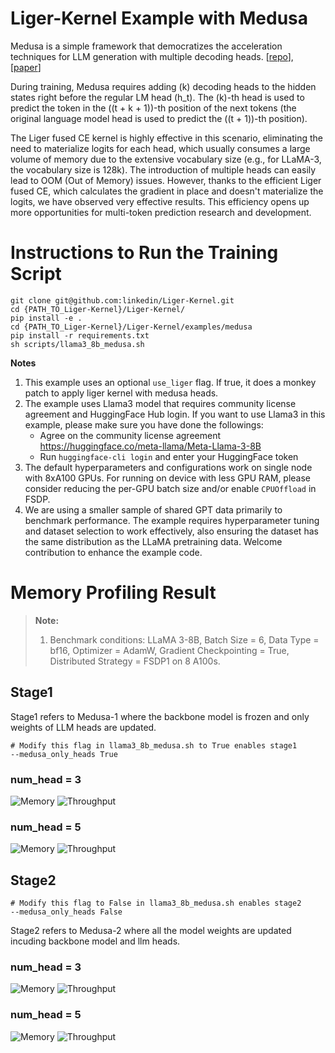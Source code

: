 # Liger-Kernel Example with Medusa

Medusa is a simple framework that democratizes the acceleration techniques for LLM generation with multiple decoding heads. [[repo](https://arxiv.org/abs/2401.10774)], [[paper](https://arxiv.org/abs/2401.10774)]

During training, Medusa requires adding \(k\) decoding heads to the hidden states right before the regular LM head \(h_t\). The \(k\)-th head is used to predict the token in the \((t + k + 1)\)-th position of the next tokens (the original language model head is used to predict the \((t + 1)\)-th position). 

The Liger fused CE kernel is highly effective in this scenario, eliminating the need to materialize logits for each head, which usually consumes a large volume of memory due to the extensive vocabulary size (e.g., for LLaMA-3, the vocabulary size is 128k). The introduction of multiple heads can easily lead to OOM (Out of Memory) issues. However, thanks to the efficient Liger fused CE, which calculates the gradient in place and doesn't materialize the logits, we have observed very effective results. This efficiency opens up more opportunities for multi-token prediction research and development.


# Instructions to Run the Training Script

```
git clone git@github.com:linkedin/Liger-Kernel.git
cd {PATH_TO_Liger-Kernel}/Liger-Kernel/
pip install -e .
cd {PATH_TO_Liger-Kernel}/Liger-Kernel/examples/medusa
pip install -r requirements.txt
sh scripts/llama3_8b_medusa.sh
```

**Notes**
1. This example uses an optional `use_liger` flag. If true, it does a monkey patch to apply liger kernel with medusa heads.
2. The example uses Llama3 model that requires community license agreement and HuggingFace Hub login. If you want to use Llama3 in this example, please make sure you have done the followings:
    * Agree on the community license agreement https://huggingface.co/meta-llama/Meta-Llama-3-8B
    * Run `huggingface-cli login` and enter your HuggingFace token
3. The default hyperparameters and configurations work on single node with 8xA100 GPUs. For running on device with less GPU RAM, please consider reducing the per-GPU batch size and/or enable `CPUOffload` in FSDP.
4. We are using a smaller sample of shared GPT data primarily to benchmark performance. The example requires hyperparameter tuning and dataset selection to work effectively, also ensuring the dataset has the same distribution as the LLaMA pretraining data. Welcome contribution to enhance the example code.


# Memory Profiling Result

> **Note:**  
> 1. Benchmark conditions: LLaMA 3-8B, Batch Size = 6, Data Type = bf16, Optimizer = AdamW, Gradient Checkpointing = True, Distributed Strategy = FSDP1 on 8 A100s.

## Stage1

Stage1 refers to Medusa-1 where the backbone model is frozen and only weights of LLM heads are updated.

```
# Modify this flag in llama3_8b_medusa.sh to True enables stage1 
--medusa_only_heads True
```

### num_head = 3

![Memory](./docs/images/Memory_Stage1_num_head_3.png)
![Throughput](./docs/images/Throughput_Stage1_num_head_3.png)

### num_head = 5

![Memory](./docs/images/Memory_Stage1_num_head_5.png)
![Throughput](./docs/images/Throughput_Stage1_num_head_5.png)

## Stage2

```
# Modify this flag to False in llama3_8b_medusa.sh enables stage2
--medusa_only_heads False
```

Stage2 refers to Medusa-2 where all the model weights are updated incuding backbone model and llm heads.

### num_head = 3

![Memory](./docs/images/Memory_Stage2_num_head_3.png)
![Throughput](./docs/images/Throughput_Stage2_num_head_3.png)

### num_head = 5

![Memory](./docs/images/Memory_Stage2_num_head_5.png)
![Throughput](./docs/images/Throughput_Stage2_num_head_5.png)

